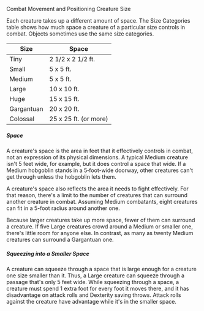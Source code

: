 Combat
Movement and Positioning
Creature Size
        <p>
          Each creature takes up a different amount of space. The Size Categories table shows how much space a creature of a particular size controls in combat. Objects sometimes use the same size categories.
        </p>
        <table class="table table-sm">
          <thead><tr><th>Size</th><th>Space</th></tr></thead>
          <tbody>
            <tr><td>Tiny</td><td>2 1/2 x 2 1/2 ft.</td></tr>
            <tr><td>Small</td><td>5 x 5 ft.</td></tr>
            <tr><td>Medium</td><td>5 x 5 ft.</td></tr>
            <tr><td>Large</td><td>10 x 10 ft.</td></tr>
            <tr><td>Huge</td><td>15 x 15 ft.</td></tr>
            <tr><td>Gargantuan</td><td>20 x 20 ft.</td></tr>
            <tr><td>Colossal</td><td>25 x 25 ft. (or more)</td></tr>
          </tbody>
        </table>
        <h5>Space</h5>
        <p>
          A creature's space is the area in feet that it effectively controls in combat, not an expression of its physical dimensions. A typical Medium creature isn't 5 feet wide, for example, but it does control a space that wide. If a Medium hobgoblin stands in a 5‐foot-wide doorway, other creatures can't get through unless the hobgoblin lets them.
        </p>
        <p>
          A creature's space also reflects the area it needs to fight effectively. For that reason, there's a limit to the number of creatures that can surround another creature in combat. Assuming Medium combatants, eight creatures can fit in a 5-foot radius around another one.
        </p>
        <p>
          Because larger creatures take up more space, fewer of them can surround a creature. If five Large creatures crowd around a Medium or smaller one, there's little room for anyone else. In contrast, as many as twenty Medium creatures can surround a Gargantuan one.
        </p>
        <h5>Squeezing into a Smaller Space</h5>
        <p>
          A creature can squeeze through a space that is large enough for a creature one size smaller than it. Thus, a Large creature can squeeze through a passage that's only 5 feet wide. While squeezing through a space, a creature must spend 1 extra foot for every foot it moves there, and it has disadvantage on attack rolls and Dexterity saving throws. Attack rolls against the creature have advantage while it's in the smaller space.
        </p>
